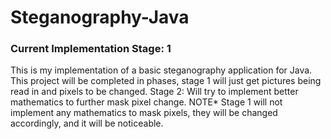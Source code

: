 # Steganography-Java
### Current Implementation Stage: 1

This is my implementation of a basic steganography application for Java. This project will be completed in phases, stage 1 will just get pictures being read in and pixels to be changed. Stage 2: Will try to implement better mathematics to further mask pixel change. NOTE* Stage 1 will not implement any mathematics to mask pixels, they will be changed accordingly, and it will be noticeable.
